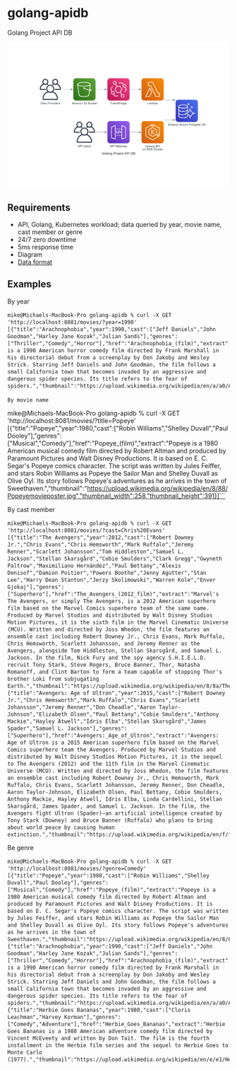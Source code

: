 # golang-apidb
Golang Project API DB

![alt text](https://github.com/warmmike/golang-apidb/blob/main/golang_project_api_db.png?raw=true)

## Requirements
- API, Golang, Kubernetes workload; data queried by year, movie name, cast member or genre
- 24/7 zero downtime
- 5ms response time
- Diagram
- [Data format](https://github.com/prust/wikipedia-movie-data/tree/master)

## Examples
By year
```
mike@Michaels-MacBook-Pro golang-apidb % curl -X GET 'http://localhost:8081/movies/?year=1990'
[{"title":"Arachnophobia","year":1990,"cast":["Jeff Daniels","John Goodman","Harley Jane Kozak","Julian Sands"],"genres":["Thriller","Comedy","Horror"],"href":"Arachnophobia_(film)","extract":"Arachnophobia is a 1990 American horror comedy film directed by Frank Marshall in his directorial debut from a screenplay by Don Jakoby and Wesley Strick. Starring Jeff Daniels and John Goodman, the film follows a small California town that becomes invaded by an aggressive and dangerous spider species. Its title refers to the fear of spiders.","thumbnail":"https://upload.wikimedia.org/wikipedia/en/a/a0/Arachnophobia_%28film%29_POSTER.jpg","thumbnail_width":259,"thumbnail_height":383}]```

By movie name
```
mike@Michaels-MacBook-Pro golang-apidb % curl -X GET 'http://localhost:8081/movies/?title=Popeye'
[{"title":"Popeye","year":1980,"cast":["Robin Williams","Shelley Duvall","Paul Dooley"],"genres":["Musical","Comedy"],"href":"Popeye_(film)","extract":"Popeye is a 1980 American musical comedy film directed by Robert Altman and produced by Paramount Pictures and Walt Disney Productions. It is based on E. C. Segar's Popeye comics character. The script was written by Jules Feiffer, and stars Robin Williams as Popeye the Sailor Man and Shelley Duvall as Olive Oyl. Its story follows Popeye's adventures as he arrives in the town of Sweethaven.","thumbnail":"https://upload.wikimedia.org/wikipedia/en/8/88/Popeyemovieposter.jpg","thumbnail_width":258,"thumbnail_height":391}]```

By cast member
```
mike@Michaels-MacBook-Pro golang-apidb % curl -X GET 'http://localhost:8081/movies/?cast=Chris%20Evans'       
[{"title":"The Avengers","year":2012,"cast":["Robert Downey Jr.","Chris Evans","Chris Hemsworth","Mark Ruffalo","Jeremy Renner","Scarlett Johansson","Tom Hiddleston","Samuel L. Jackson","Stellan Skarsgård","Cobie Smulders","Clark Gregg","Gwyneth Paltrow","Maximiliano Hernández","Paul Bettany","Alexis Denisof","Damion Poitier","Powers Boothe","Jenny Agutter","Stan Lee","Harry Dean Stanton","Jerzy Skolimowski","Warren Kole","Enver Gjokaj"],"genres":["Superhero"],"href":"The_Avengers_(2012_film)","extract":"Marvel's The Avengers, or simply The Avengers, is a 2012 American superhero film based on the Marvel Comics superhero team of the same name. Produced by Marvel Studios and distributed by Walt Disney Studios Motion Pictures, it is the sixth film in the Marvel Cinematic Universe (MCU). Written and directed by Joss Whedon, the film features an ensemble cast including Robert Downey Jr., Chris Evans, Mark Ruffalo, Chris Hemsworth, Scarlett Johansson, and Jeremy Renner as the Avengers, alongside Tom Hiddleston, Stellan Skarsgård, and Samuel L. Jackson. In the film, Nick Fury and the spy agency S.H.I.E.L.D. recruit Tony Stark, Steve Rogers, Bruce Banner, Thor, Natasha Romanoff, and Clint Barton to form a team capable of stopping Thor's brother Loki from subjugating Earth.","thumbnail":"https://upload.wikimedia.org/wikipedia/en/8/8a/The_Avengers_%282012_film%29_poster.jpg","thumbnail_width":220,"thumbnail_height":326},{"title":"Avengers: Age of Ultron","year":2015,"cast":["Robert Downey Jr.","Chris Hemsworth","Mark Ruffalo","Chris Evans","Scarlett Johansson","Jeremy Renner","Don Cheadle","Aaron Taylor-Johnson","Elizabeth Olsen","Paul Bettany","Cobie Smulders","Anthony Mackie","Hayley Atwell","Idris Elba","Stellan Skarsgård","James Spader","Samuel L. Jackson"],"genres":["Superhero"],"href":"Avengers:_Age_of_Ultron","extract":"Avengers: Age of Ultron is a 2015 American superhero film based on the Marvel Comics superhero team the Avengers. Produced by Marvel Studios and distributed by Walt Disney Studios Motion Pictures, it is the sequel to The Avengers (2012) and the 11th film in the Marvel Cinematic Universe (MCU). Written and directed by Joss Whedon, the film features an ensemble cast including Robert Downey Jr., Chris Hemsworth, Mark Ruffalo, Chris Evans, Scarlett Johansson, Jeremy Renner, Don Cheadle, Aaron Taylor-Johnson, Elizabeth Olsen, Paul Bettany, Cobie Smulders, Anthony Mackie, Hayley Atwell, Idris Elba, Linda Cardellini, Stellan Skarsgård, James Spader, and Samuel L. Jackson. In the film, the Avengers fight Ultron (Spader)—an artificial intelligence created by Tony Stark (Downey) and Bruce Banner (Ruffalo) who plans to bring about world peace by causing human extinction.","thumbnail":"https://upload.wikimedia.org/wikipedia/en/f/ff/Avengers_Age_of_Ultron_poster.jpg","thumbnail_width":220,"thumbnail_height":326}]
```

Be genre
```
mike@Michaels-MacBook-Pro golang-apidb % curl -X GET 'http://localhost:8081/movies/?genre=Comedy'
[{"title":"Popeye","year":1980,"cast":["Robin Williams","Shelley Duvall","Paul Dooley"],"genres":["Musical","Comedy"],"href":"Popeye_(film)","extract":"Popeye is a 1980 American musical comedy film directed by Robert Altman and produced by Paramount Pictures and Walt Disney Productions. It is based on E. C. Segar's Popeye comics character. The script was written by Jules Feiffer, and stars Robin Williams as Popeye the Sailor Man and Shelley Duvall as Olive Oyl. Its story follows Popeye's adventures as he arrives in the town of Sweethaven.","thumbnail":"https://upload.wikimedia.org/wikipedia/en/8/88/Popeyemovieposter.jpg","thumbnail_width":258,"thumbnail_height":391},{"title":"Arachnophobia","year":1990,"cast":["Jeff Daniels","John Goodman","Harley Jane Kozak","Julian Sands"],"genres":["Thriller","Comedy","Horror"],"href":"Arachnophobia_(film)","extract":"Arachnophobia is a 1990 American horror comedy film directed by Frank Marshall in his directorial debut from a screenplay by Don Jakoby and Wesley Strick. Starring Jeff Daniels and John Goodman, the film follows a small California town that becomes invaded by an aggressive and dangerous spider species. Its title refers to the fear of spiders.","thumbnail":"https://upload.wikimedia.org/wikipedia/en/a/a0/Arachnophobia_%28film%29_POSTER.jpg","thumbnail_width":259,"thumbnail_height":383},{"title":"Herbie Goes Bananas","year":1980,"cast":["Cloris Leachman","Harvey Korman"],"genres":["Comedy","Adventure"],"href":"Herbie_Goes_Bananas","extract":"Herbie Goes Bananas is a 1980 American adventure comedy film directed by Vincent McEveety and written by Don Tait. The film is the fourth installment in the Herbie film series and the sequel to Herbie Goes to Monte Carlo (1977).","thumbnail":"https://upload.wikimedia.org/wikipedia/en/e/e1/Herbie_goes_bananas_poster.jpg","thumbnail_width":255,"thumbnail_height":390}]
```